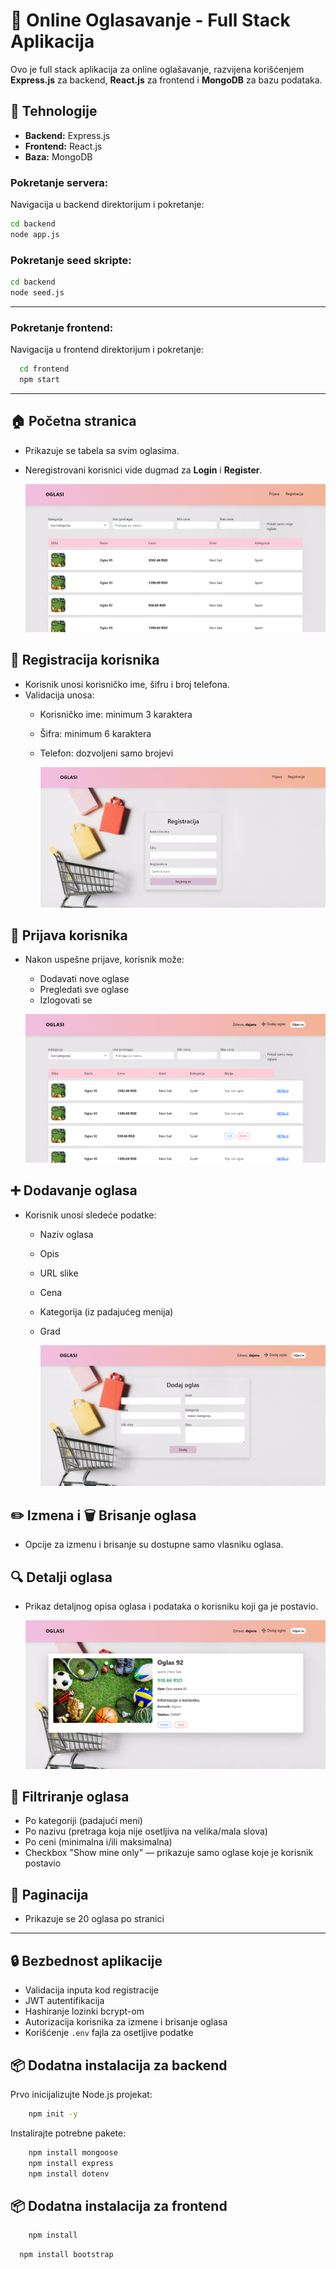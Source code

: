 # 🛒 Online Oglasavanje - Full Stack Aplikacija

Ovo je full stack aplikacija za online oglašavanje, razvijena korišćenjem **Express.js** za backend, **React.js** za frontend i **MongoDB** za bazu podataka.

## 📌 Tehnologije

- **Backend:** Express.js
- **Frontend:** React.js
- **Baza:** MongoDB

### Pokretanje servera:
 Navigacija u backend direktorijum i pokretanje:
  ```bash
  cd backend
  node app.js
  ```
### Pokretanje seed skripte:

```bash
cd backend
node seed.js
```

---

### Pokretanje frontend:

 Navigacija u frontend direktorijum i pokretanje:
   ```bash
     cd frontend
     npm start
  ```
---

## 🏠 Početna stranica

- Prikazuje se tabela sa svim oglasima.
- Neregistrovani korisnici vide dugmad za **Login** i **Register**.

   ![Oglasi](https://github.com/DajanaRadovic/OnlineOglasavanje/blob/main/Oglasi/screenshots/oglasi.png)

## 👤 Registracija korisnika

- Korisnik unosi korisničko ime, šifru i broj telefona.
- Validacija unosa:
  - Korisničko ime: minimum 3 karaktera
  - Šifra: minimum 6 karaktera
  - Telefon: dozvoljeni samo brojevi

    ![Početna stranica](https://github.com/DajanaRadovic/OnlineOglasavanje/blob/main/Oglasi/screenshots/registracija.png)

## 🔐 Prijava korisnika

- Nakon uspešne prijave, korisnik može:
  - Dodavati nove oglase
  - Pregledati sve oglase
  - Izlogovati se

  ![Nakon prijave](https://github.com/DajanaRadovic/OnlineOglasavanje/blob/main/Oglasi/screenshots/nakonLogovanja.png)

## ➕ Dodavanje oglasa

- Korisnik unosi sledeće podatke:
  - Naziv oglasa
  - Opis
  - URL slike
  - Cena
  - Kategorija (iz padajućeg menija)
  - Grad

     ![Oglasi](https://github.com/DajanaRadovic/OnlineOglasavanje/blob/main/Oglasi/screenshots/dodavanje.png)

## ✏️ Izmena i 🗑️ Brisanje oglasa

- Opcije za izmenu i brisanje su dostupne samo vlasniku oglasa.

## 🔍 Detalji oglasa

- Prikaz detaljnog opisa oglasa i podataka o korisniku koji ga je postavio.

  ![Detalji](https://github.com/DajanaRadovic/OnlineOglasavanje/blob/main/Oglasi/screenshots/detalji.png)

## 🎯 Filtriranje oglasa

- Po kategoriji (padajući meni)
- Po nazivu (pretraga koja nije osetljiva na velika/mala slova)
- Po ceni (minimalna i/ili maksimalna)
- Checkbox "Show mine only" — prikazuje samo oglase koje je korisnik postavio

## 📄 Paginacija

- Prikazuje se 20 oglasa po stranici

---
## 🔒 Bezbednost aplikacije

- Validacija inputa kod registracije
- JWT autentifikacija
- Hashiranje lozinki bcrypt-om
- Autorizacija korisnika za izmene i brisanje oglasa
- Korišćenje `.env` fajla za osetljive podatke

## 📦 Dodatna instalacija za backend

   Prvo inicijalizujte Node.js projekat:
   
   ```bash
       npm init -y
   ```
Instalirajte potrebne pakete:
 ```bash
     npm install mongoose
     npm install express
     npm install dotenv
   ```
## 📦 Dodatna instalacija za frontend

```bash
    npm install
  ```
  ```bash
    npm install bootstrap
  ```



